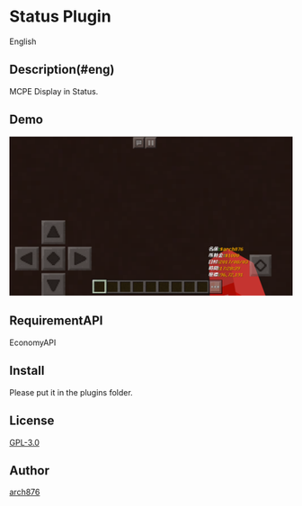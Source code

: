 Status Plugin
====
<a name="eng">English</a>









## Description(#eng)

MCPE Display in Status.

## Demo

![Demo1](https://github.com/arch876/Status/blob/master/demo1.png)

## RequirementAPI

EconomyAPI

## Install

Please put it in the plugins folder.

## License

[GPL-3.0](https://github.com/arch876/Status/LICENSE)

## Author

[arch876](https://github.com/arch876)
